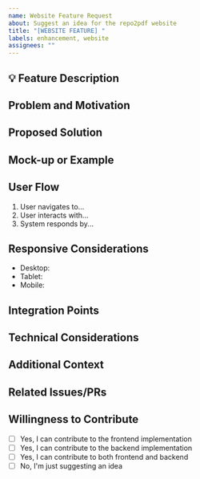 ```yaml
---
name: Website Feature Request
about: Suggest an idea for the repo2pdf website
title: "[WEBSITE FEATURE] "
labels: enhancement, website
assignees: ""
---
```


## 💡 Feature Description

<!-- Provide a clear and concise description of the feature you'd like to see on the website.
     What problem does it solve? How would it improve the user experience? -->

## Problem and Motivation

<!-- Describe the problem you're trying to solve or the limitation you're facing with the current website.
     Why is this feature important? What use cases does it address? -->

## Proposed Solution

<!-- Describe your proposed solution and how it addresses the problem.
     Be as specific as possible about how you envision this feature working on the website. -->

## Mock-up or Example

<!-- If possible, provide a mock-up, wireframe, or example of how this feature would look or work.
     You can use tools like Figma, Sketch, or even a hand-drawn sketch (upload an image). -->

## User Flow

<!-- Describe the user flow for this new feature. How would a user interact with it? -->

1. User navigates to...
2. User interacts with...
3. System responds by...

## Responsive Considerations

<!-- Describe how this feature should behave on different screen sizes -->

- Desktop:
- Tablet:
- Mobile:

## Integration Points

<!-- Describe how this feature integrates with existing functionality.
     What parts of the current website would it interact with or affect? -->

## Technical Considerations

<!-- If you have any ideas on the technical implementation, share them here.
     This could include potential technologies, APIs, or architectural changes. -->

## Additional Context

<!-- Add any other context, use cases, or benefits of this website feature here.
     Include any relevant background information or links to related issues. -->

## Related Issues/PRs

<!-- Link any related issues or pull requests.
     Use the format #123 to link to other issues or PRs. -->

## Willingness to Contribute

<!-- Are you willing to contribute to the implementation of this feature? Choose all that apply: -->

- [ ] Yes, I can contribute to the frontend implementation
- [ ] Yes, I can contribute to the backend implementation
- [ ] Yes, I can contribute to both frontend and backend
- [ ] No, I'm just suggesting an idea
